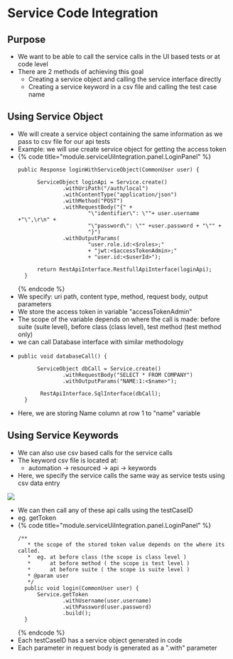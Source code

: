 # Service Code Integration

## Purpose

* We want to be able to call the service calls in the UI based tests or at code level
* There are 2 methods of achieving this goal
  * Creating a service object and calling the service interface directly
  * Creating a service keyword in a csv file and calling the test case name

## Using Service Object

* We will create a service object containing the same information as we pass to csv file for our api tests
* Example: we will use create service object for getting the access token
* {% code title="module.serviceUiIntegration.panel.LoginPanel" %}
  ```text
  public Response loginWithServiceObject(CommonUser user) {
		
  		ServiceObject loginApi = Service.create()
  				.withUriPath("/auth/local")
  				.withContentType("application/json")
  				.withMethod("POST")
  				.withRequestBody("{" + 
  						"\"identifier\": \""+ user.username +"\",\r\n" + 
  						"\"password\": \"" +user.password + "\"" + 
  						"}")
  				.withOutputParams(
  						"user.role.id:<$roles>;"
  						+ "jwt:<$accessTokenAdmin>;"
  						+ "user.id:<$userId>");
				
  		return RestApiInterface.RestfullApiInterface(loginApi);
  	}
  ```
  {% endcode %}
* We specify: uri path, content type, method, request body, output parameters
* We store the access token in variable "accessTokenAdmin"
* The scope of the variable depends on where the call is made: before suite \(suite level\), before class \(class level\), test method \(test method only\)
* we can call Database interface with similar methodology
* ```text
  public void databaseCall() {
		
  		ServiceObject dbCall = Service.create()
  				.withRequestBody("SELECT * FROM COMPANY")
  				.withOutputParams("NAME:1:<$name>");
				
  		 RestApiInterface.SqlInterface(dbCall);
  	}
  ```
* Here, we are storing Name column at row 1 to "name" variable

## Using Service Keywords

* We can also use csv based calls for the service calls
* The keyword csv file is located at:
  * automation -&gt; resourced -&gt; api -&gt; keywords
* Here, we specify the service calls the same way as service tests using csv data entry

![](../../.gitbook/assets/image%20%2829%29.png)

* We can then call any of these api calls using the testCaseID
* eg. getToken
* {% code title="module.serviceUiIntegration.panel.LoginPanel" %}
  ```text
  /**
  	 * the scope of the stored token value depends on the where its called.
  	 *  eg. at before class (the scope is class level )
  	 *      at before method ( the scope is test level )
  	 *      at before suite ( the scope is suite level )
  	 * @param user
  	 */
  	public void login(CommonUser user) {
  		Service.getToken
  				.withUsername(user.username)
  				.withPassword(user.password)
  				.build();
  	}
  ```
  {% endcode %}
* Each testCaseID has a service object generated in code
* Each parameter in request body is generated as a ".with" parameter 

